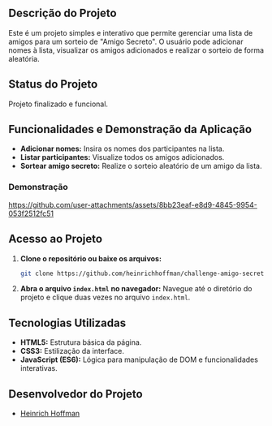 ## Descrição do Projeto

Este é um projeto simples e interativo que permite gerenciar uma lista de amigos para um sorteio de "Amigo Secreto".
O usuário pode adicionar nomes à lista, visualizar os amigos adicionados e realizar o sorteio de forma aleatória.

## Status do Projeto

Projeto finalizado e funcional.

## Funcionalidades e Demonstração da Aplicação

- **Adicionar nomes:** Insira os nomes dos participantes na lista.
- **Listar participantes:** Visualize todos os amigos adicionados.
- **Sortear amigo secreto:** Realize o sorteio aleatório de um amigo da lista.

### Demonstração

  https://github.com/user-attachments/assets/8bb23eaf-e8d9-4845-9954-053f2512fc51

## Acesso ao Projeto

1. **Clone o repositório ou baixe os arquivos:**
   ```bash
   git clone https://github.com/heinrichhoffman/challenge-amigo-secreto.git
   ```

2. **Abra o arquivo `index.html` no navegador:**
   Navegue até o diretório do projeto e clique duas vezes no arquivo `index.html`.

## Tecnologias Utilizadas

- **HTML5:** Estrutura básica da página.
- **CSS3:** Estilização da interface.
- **JavaScript (ES6):** Lógica para manipulação de DOM e funcionalidades interativas.


## Desenvolvedor do Projeto

- [Heinrich Hoffman](https://github.com/heinrichhoffman)




